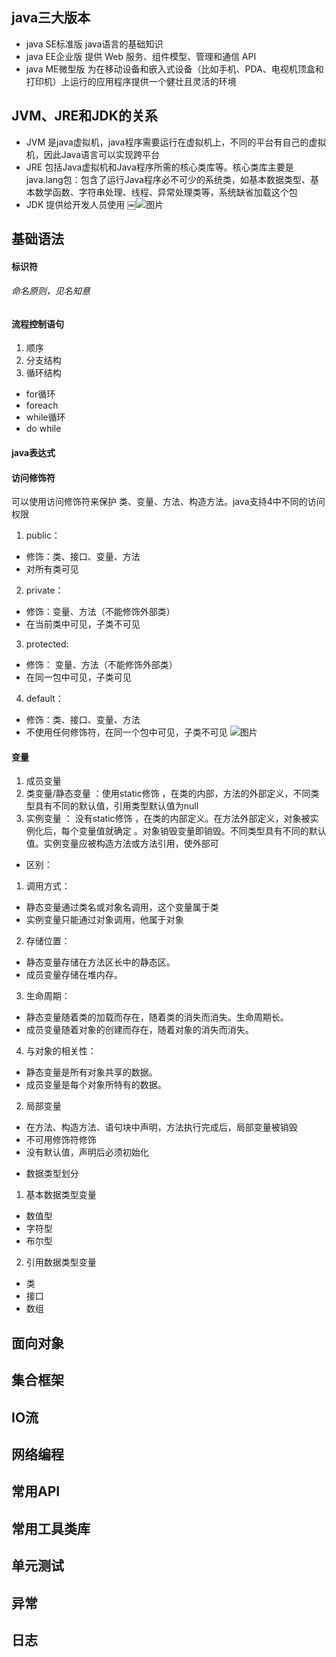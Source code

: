 ## java三大版本
* java SE标准版  java语言的基础知识
* java EE企业版  提供 Web 服务、组件模型、管理和通信 API
* java ME微型版 为在移动设备和嵌入式设备（比如手机、PDA、电视机顶盒和打印机）上运行的应用程序提供一个健壮且灵活的环境

##  JVM、JRE和JDK的关系
* JVM 是java虚拟机，java程序需要运行在虚拟机上，不同的平台有自己的虚拟机，因此Java语言可以实现跨平台
* JRE 包括Java虚拟机和Java程序所需的核心类库等。核心类库主要是java.lang包：包含了运行Java程序必不可少的系统类，如基本数据类型、基本数学函数、字符串处理、线程、异常处理类等，系统缺省加载这个包
* JDK 提供给开发人员使用
￼![图片](assets/IMG_2.png)

## 基础语法
#### 标识符
###### 命名原则，见名知意
#### 流程控制语句
1. 顺序
2. 分支结构
3. 循环结构
* for循环
* foreach
* while循环
* do while
#### java表达式


#### 访问修饰符
可以使用访问修饰符来保护 类、变量、方法、构造方法。java支持4中不同的访问权限
1. public：
* 修饰：类、接口、变量、方法
* 对所有类可见
2. private：
* 修饰：变量、方法（不能修饰外部类）
* 在当前类中可见，子类不可见
3. protected:
* 修饰： 变量、方法（不能修饰外部类）
* 在同一包中可见，子类可见
4. default：
* 修饰：类、接口、变量、方法
* 不使用任何修饰符，在同一个包中可见，子类不可见
![图片](assets/IMG_3.png)


#### 变量
1. 成员变量
1. 类变量/静态变量 ：使用static修饰 ，在类的内部，方法的外部定义，不同类型具有不同的默认值，引用类型默认值为null 
2. 实例变量 ： 没有static修饰 ，在类的内部定义。在方法外部定义，对象被实例化后，每个变量值就确定 。对象销毁变量即销毁。不同类型具有不同的默认值。实例变量应被构造方法或方法引用，使外部可
* 区别：
 1. 调用方式：  
   - 静态变量通过类名或对象名调用，这个变量属于类
   - 实例变量只能通过对象调用，他属于对象
 2. 存储位置：
   - 静态变量存储在方法区长中的静态区。
   - 成员变量存储在堆内存。
 3. 生命周期：
   - 静态变量随着类的加载而存在，随着类的消失而消失。生命周期长。
   - 成员变量随着对象的创建而存在，随着对象的消失而消失。
 4. 与对象的相关性：  
   - 静态变量是所有对象共享的数据。
   - 成员变量是每个对象所特有的数据。

2. 局部变量
- 在方法、构造方法、语句块中声明，方法执行完成后，局部变量被销毁
- 不可用修饰符修饰
- 没有默认值，声明后必须初始化
* 数据类型划分
1. 基本数据类型变量
* 数值型
* 字符型
* 布尔型
2. 引用数据类型变量
* 类
* 接口
* 数组
  
## 面向对象
## 集合框架
## IO流
## 网络编程
## 常用API
## 常用工具类库
## 单元测试
## 异常
## 日志